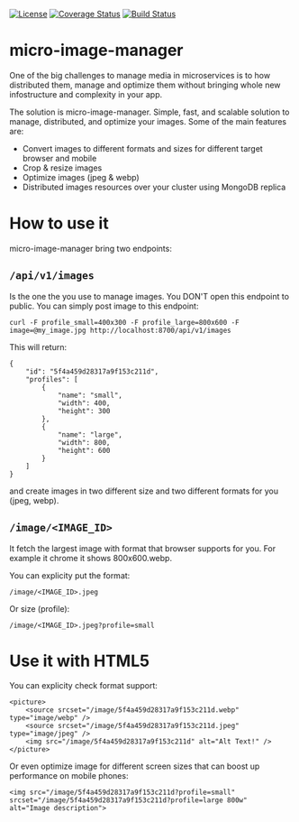 [![License](https://img.shields.io/badge/License-Apache%202.0-blue.svg)](https://opensource.org/licenses/Apache-2.0)
[![Coverage Status](https://coveralls.io/repos/github/abdollahpour/micro-image-manager/badge.svg?branch=master)](https://coveralls.io/github/abdollahpour/micro-image-manager?branch=master)
[![Build Status](https://secure.travis-ci.org/abdollahpour/micro-image-manager.svg?branch=master)](http://travis-ci.org/abdollahpour/micro-image-manager)

# micro-image-manager

One of the big challenges to manage media in microservices is to how distributed them, manage and optimize them without bringing whole new infostructure and complexity in your app.

The solution is micro-image-manager. Simple, fast, and scalable solution to manage, distributed, and optimize your images. Some of the main features are:

* Convert images to different formats and sizes for different target browser and mobile
* Crop & resize images
* Optimize images (jpeg & webp)
* Distributed images resources over your cluster using MongoDB replica

# How to use it
micro-image-manager bring two endpoints:

## `/api/v1/images`
Is the one the you use to manage images. You DON'T open this endpoint to public.
You can simply post image to this endpoint:

    curl -F profile_small=400x300 -F profile_large=800x600 -F image=@my_image.jpg http://localhost:8700/api/v1/images

This will return:

    {
        "id": "5f4a459d28317a9f153c211d",
        "profiles": [
            {
                "name": "small",
                "width": 400,
                "height": 300
            },
            {
                "name": "large",
                "width": 800,
                "height": 600
            }
        ]
    }

and create images in two different size and two different formats for you (jpeg, webp).

## `/image/<IMAGE_ID>`
It fetch the largest image with format that browser supports for you. For example it chrome it shows 800x600.webp.

You can explicity put the format:

    /image/<IMAGE_ID>.jpeg

Or size (profile):

    /image/<IMAGE_ID>.jpeg?profile=small


# Use it with HTML5
You can explicity check format support:

    <picture>
        <source srcset="/image/5f4a459d28317a9f153c211d.webp" type="image/webp" />
        <source srcset="/image/5f4a459d28317a9f153c211d.jpeg"  type="image/jpeg" /> 
        <img src="/image/5f4a459d28317a9f153c211d" alt="Alt Text!" />
    </picture>

Or even optimize image for different screen sizes that can boost up performance on mobile phones:

    <img src="/image/5f4a459d28317a9f153c211d?profile=small"
    srcset="/image/5f4a459d28317a9f153c211d?profile=large 800w"
    alt="Image description">